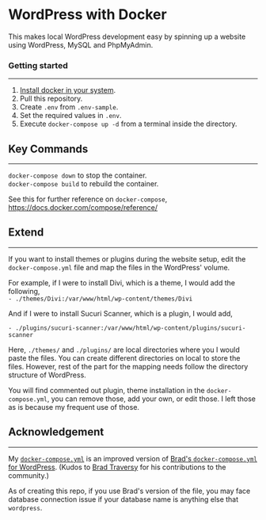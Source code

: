 # WordPress with Docker

This makes local WordPress development easy by spinning up a website using WordPress, MySQL and PhpMyAdmin.

### Getting started

---

1. [Install docker in your system](https://docs.docker.com/get-docker/).
2. Pull this repository.
3. Create `.env` from `.env-sample`.
4. Set the required values in `.env`.
5. Execute `docker-compose up -d` from a terminal inside the directory.

## Key Commands

---

`docker-compose down` to stop the container.  
`docker-compose build` to rebuild the container.

See this for further reference on `docker-compose`, https://docs.docker.com/compose/reference/

## Extend

---

If you want to install themes or plugins during the website setup, edit the `docker-compose.yml` file and map the files in the WordPress' volume.

For example, if I were to install Divi, which is a theme, I would add the following,  
`- ./themes/Divi:/var/www/html/wp-content/themes/Divi`

And if I were to install Sucuri Scanner, which is a plugin, I would add,

`- ./plugins/sucuri-scanner:/var/www/html/wp-content/plugins/sucuri-scanner`

Here, `./themes/` and `./plugins/` are local directories where you I would paste the files. You can create different directories on local to store the files. However, rest of the part for the mapping needs follow the directory structure of WordPress.

You will find commented out plugin, theme installation in the `docker-compose.yml`, you can remove those, add your own, or edit those. I left those as is because my frequent use of those.

## Acknowledgement

---

My [`docker-compose.yml`](https://github.com/IamLizu/wp-docker/blob/main/docker-compose.yml) is an improved version of [Brad's `docker-compose.yml` for WordPress](https://gist.github.com/bradtraversy/faa8de544c62eef3f31de406982f1d42). (Kudos to [Brad Traversy](https://github.com/bradtraversy/) for his contributions to the community.)

As of creating this repo, if you use Brad's version of the file, you may face database connection issue if your database name is anything else that `wordpress`.
